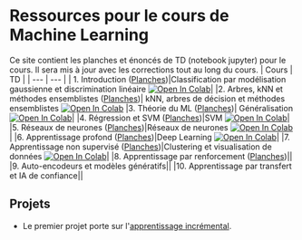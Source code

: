 # Ressources pour le cours de Machine Learning

Ce site contient les planches et énoncés de TD (notebook jupyter) pour le cours. Il sera mis à jour avec les corrections tout au long du cours.
| Cours | TD |
| --- | --- |
| 1. Introduction ([Planches](https://github.com/stepherbin/teaching/blob/master/IOGS/cours_ml_intro_2025.pdf))|Classification par modélisation gaussienne et discrimination linéaire [![Open In Colab](https://colab.research.google.com/assets/colab-badge.svg)](https://colab.research.google.com/github/stepherbin/teaching/blob/master/IOGS/td_gaussien_bayesien.ipynb)|
|2. Arbres, kNN et méthodes ensemblistes ([Planches](https://github.com/stepherbin/teaching/blob/master/IOGS/IOGS_knn_tree_ensemble_2025.pdf))| kNN, arbres de décision et méthodes ensemblistes [![Open In Colab](https://colab.research.google.com/assets/colab-badge.svg)](https://colab.research.google.com/github/stepherbin/teaching/blob/master/IOGS/td_arbres_knn_new_2023.ipynb)
|3. Théorie du ML ([Planches](https://github.com/stepherbin/teaching/blob/master/IOGS/IOGS_ML_theory_2025_169.pdf))| Généralisation [![Open In Colab](https://colab.research.google.com/assets/colab-badge.svg)](https://colab.research.google.com/github/stepherbin/teaching/blob/master/IOGS/td_ml_generalisation.ipynb)|
|4. Régression et SVM ([Planches](https://github.com/stepherbin/teaching/blob/master/IOGS/cours_ml_svm_regression_169.pdf))|SVM [![Open In Colab](https://colab.research.google.com/assets/colab-badge.svg)](https://colab.research.google.com/github/stepherbin/teaching/blob/master/IOGS/td_svm_2023.ipynb)|
|5. Réseaux de neurones ([Planches](https://github.com/stepherbin/teaching/blob/master/IOGS/cours_reseaux_neurones_2024.pdf))|Réseaux de neurones [![Open In Colab](https://colab.research.google.com/assets/colab-badge.svg)](https://colab.research.google.com/github/stepherbin/teaching/blob/master/IOGS/td_reseaux_neurones.ipynb)|
|6. Apprentissage profond ([Planches](https://github.com/stepherbin/teaching/blob/master/IOGS/cours_deep_learning_2024.pdf))|Deep Learning [![Open In Colab](https://colab.research.google.com/assets/colab-badge.svg)](https://colab.research.google.com/github/stepherbin/teaching/blob/master/IOGS/td_deep_learning.ipynb)|
|7. Apprentissage non supervisé ([Planches](https://github.com/stepherbin/teaching/blob/master/IOGS/IOGS_cours_non_supervise.pdf))|Clustering et visualisation de données [![Open In Colab](https://colab.research.google.com/assets/colab-badge.svg)](https://colab.research.google.com/github/stepherbin/teaching/blob/master/IOGS/td_unsupervised.ipynb)|
|8. Apprentissage par renforcement ([Planches](https://github.com/stepherbin/teaching/blob/master/IOGS/IOGS_renforcement_2025.pdf))||
|9. Auto-encodeurs et modèles génératifs||
|10. Apprentissage par transfert et IA de confiance||


## Projets

- Le premier projet porte sur l'[apprentissage incrémental](https://github.com/stepherbin/teaching/blob/master/IOGS/projet/README.md).


